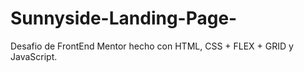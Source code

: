 # Sunnyside-Landing-Page-
Desafio de FrontEnd Mentor hecho con HTML, CSS + FLEX + GRID y JavaScript.
